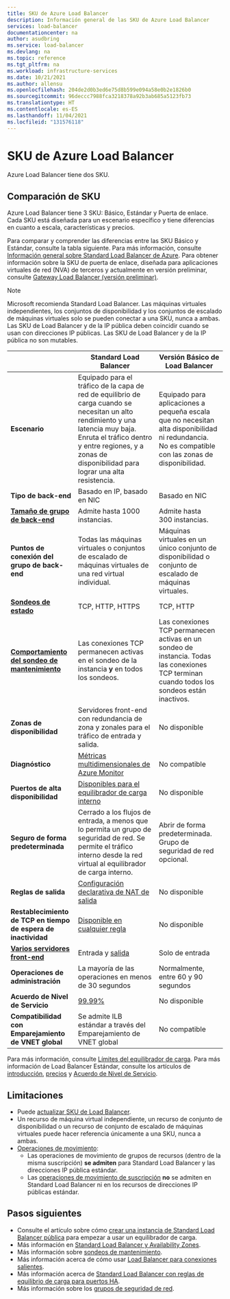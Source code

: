 ```yaml
---
title: SKU de Azure Load Balancer
description: Información general de las SKU de Azure Load Balancer
services: load-balancer
documentationcenter: na
author: asudbring
ms.service: load-balancer
ms.devlang: na
ms.topic: reference
ms.tgt_pltfrm: na
ms.workload: infrastructure-services
ms.date: 10/21/2021
ms.author: allensu
ms.openlocfilehash: 204de2d0b3ed6e75d8b599e094a58e0b2e1826b0
ms.sourcegitcommit: 96deccc7988fca3218378a92b3ab685a5123fb73
ms.translationtype: HT
ms.contentlocale: es-ES
ms.lasthandoff: 11/04/2021
ms.locfileid: "131576118"
---
```

# <a name="azure-load-balancer-skus"></a>SKU de Azure Load Balancer

Azure Load Balancer tiene dos SKU.

## <a name="sku-comparison"></a><a name="skus"></a>Comparación de SKU
Azure Load Balancer tiene 3 SKU: Básico, Estándar y Puerta de enlace. Cada SKU está diseñada para un escenario específico y tiene diferencias en cuanto a escala, características y precios. 

Para comparar y comprender las diferencias entre las SKU Básico y Estándar, consulte la tabla siguiente. Para más información, consulte [Información general sobre Standard Load Balancer de Azure](./load-balancer-overview.md). Para obtener información sobre la SKU de puerta de enlace, diseñada para aplicaciones virtuales de red (NVA) de terceros y actualmente en versión preliminar, consulte [Gateway Load Balancer (versión preliminar)](gateway-overview.md).

>[!NOTE]
> Microsoft recomienda Standard Load Balancer.
Las máquinas virtuales independientes, los conjuntos de disponibilidad y los conjuntos de escalado de máquinas virtuales solo se pueden conectar a una SKU, nunca a ambas. Las SKU de Load Balancer y de la IP pública deben coincidir cuando se usan con direcciones IP públicas. Las SKU de Load Balancer y de la IP pública no son mutables.

| | Standard Load Balancer | Versión Básico de Load Balancer |
| --- | --- | --- |
| **Escenario** |  Equipado para el tráfico de la capa de red de equilibrio de carga cuando se necesitan un alto rendimiento y una latencia muy baja. Enruta el tráfico dentro y entre regiones, y a zonas de disponibilidad para lograr una alta resistencia. | Equipado para aplicaciones a pequeña escala que no necesitan alta disponibilidad ni redundancia. No es compatible con las zonas de disponibilidad. |
| **Tipo de back-end** | Basado en IP, basado en NIC | Basado en NIC |
| **[Tamaño de grupo de back-end](../azure-resource-manager/management/azure-subscription-service-limits.md#load-balancer)** | Admite hasta 1000 instancias. | Admite hasta 300 instancias. |
| **Puntos de conexión del grupo de back-end** | Todas las máquinas virtuales o conjuntos de escalado de máquinas virtuales de una red virtual individual. | Máquinas virtuales en un único conjunto de disponibilidad o conjunto de escalado de máquinas virtuales. |
| **[Sondeos de estado](./load-balancer-custom-probe-overview.md#types)** | TCP, HTTP, HTTPS | TCP, HTTP |
| **[Comportamiento del sondeo de mantenimiento](./load-balancer-custom-probe-overview.md#probedown)** | Las conexiones TCP permanecen activas en el sondeo de la instancia __y__ en todos los sondeos. | Las conexiones TCP permanecen activas en un sondeo de instancia. Todas las conexiones TCP terminan cuando todos los sondeos están inactivos. |
| **Zonas de disponibilidad** | Servidores front-end con redundancia de zona y zonales para el tráfico de entrada y salida. | No disponible |
| **Diagnóstico** | [Métricas multidimensionales de Azure Monitor](./load-balancer-standard-diagnostics.md) | No compatible |
| **Puertos de alta disponibilidad** | [Disponibles para el equilibrador de carga interno](./load-balancer-ha-ports-overview.md) | No disponible |
| **Seguro de forma predeterminada** | Cerrado a los flujos de entrada, a menos que lo permita un grupo de seguridad de red. Se permite el tráfico interno desde la red virtual al equilibrador de carga interno. | Abrir de forma predeterminada. Grupo de seguridad de red opcional. |
| **Reglas de salida** | [Configuración declarativa de NAT de salida](./load-balancer-outbound-connections.md#outboundrules) | No disponible |
| **Restablecimiento de TCP en tiempo de espera de inactividad** | [Disponible en cualquier regla](./load-balancer-tcp-reset.md) | No disponible |
| **[Varios servidores front-end](./load-balancer-multivip-overview.md)** | Entrada y [salida](./load-balancer-outbound-connections.md) | Solo de entrada |
| **Operaciones de administración** | La mayoría de las operaciones en menos de 30 segundos | Normalmente, entre 60 y 90 segundos |
| **Acuerdo de Nivel de Servicio** | [99.99%](https://azure.microsoft.com/support/legal/sla/load-balancer/v1_0/) | No disponible | 
| **Compatibilidad con Emparejamiento de VNET global** | Se admite ILB estándar a través del Emparejamiento de VNET global | No compatible | 

Para más información, consulte [Límites del equilibrador de carga](../azure-resource-manager/management/azure-subscription-service-limits.md#load-balancer). Para más información de Load Balancer Estándar, consulte los artículos de [introducción](./load-balancer-overview.md), [precios](https://aka.ms/lbpricing) y [Acuerdo de Nivel de Servicio](https://aka.ms/lbsla).

## <a name="limitations"></a>Limitaciones

- Puede [actualizar SKU de Load Balancer](upgrade-basic-standard.md).
- Un recurso de máquina virtual independiente, un recurso de conjunto de disponibilidad o un recurso de conjunto de escalado de máquinas virtuales puede hacer referencia únicamente a una SKU, nunca a ambas.
- [Operaciones de movimiento](../azure-resource-manager/management/move-resource-group-and-subscription.md):
  - Las operaciones de movimiento de grupos de recursos (dentro de la misma suscripción) **se admiten** para Standard Load Balancer y las direcciones IP pública estándar. 
  - Las [operaciones de movimiento de suscripción](../azure-resource-manager/management/move-support-resources.md) **no** se admiten en Standard Load Balancer ni en los recursos de direcciones IP públicas estándar.

## <a name="next-steps"></a>Pasos siguientes

- Consulte el artículo sobre cómo [crear una instancia de Standard Load Balancer pública](quickstart-load-balancer-standard-public-portal.md) para empezar a usar un equilibrador de carga.
- Más información en [Standard Load Balancer y Availability Zones](load-balancer-standard-availability-zones.md).
- Más información sobre [sondeos de mantenimiento](load-balancer-custom-probe-overview.md).
- Más información acerca de cómo usar [Load Balancer para conexiones salientes](load-balancer-outbound-connections.md).
- Más información acerca de [Standard Load Balancer con reglas de equilibrio de carga para puertos HA](load-balancer-ha-ports-overview.md).
- Más información sobre los [grupos de seguridad de red](../virtual-network/network-security-groups-overview.md).
